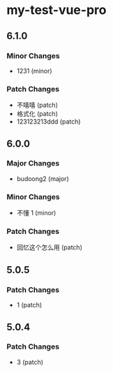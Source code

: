 # my-test-vue-pro

## 6.1.0

### Minor Changes

- 1231 (minor)

### Patch Changes

- 不嘻嘻 (patch)
- 格式化 (patch)
- 123123213ddd (patch)

## 6.0.0

### Major Changes

- budoong2 (major)

### Minor Changes

- 不懂 1 (minor)

### Patch Changes

- 回忆这个怎么用 (patch)

## 5.0.5

### Patch Changes

- 1 (patch)

## 5.0.4

### Patch Changes

- 3 (patch)
